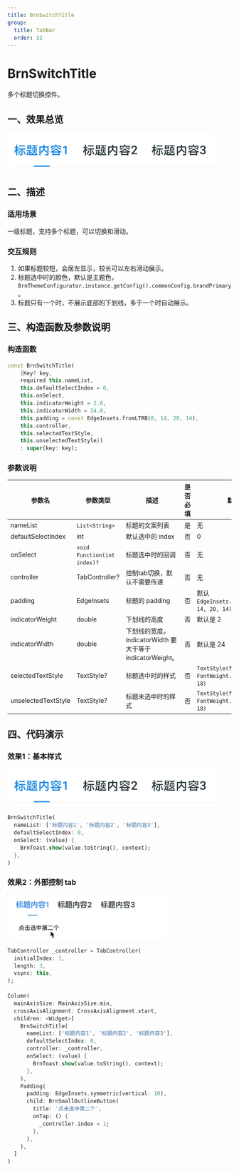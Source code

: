 ```yaml
---
title: BrnSwitchTitle
group:
  title: TabBar
  order: 32
---
```


# BrnSwitchTitle

多个标题切换控件。

## 一、效果总览

<img src="./img/BrnSwitchTitleDemo1.png" style="zoom:50%;" />

## 二、描述

### 适用场景

一级标题，支持多个标题，可以切换和滑动。

### 交互规则

1. 如果标题较短，会居左显示，较长可以左右滑动展示。
2. 标题选中时的颜色，默认是主题色，`BrnThemeConfigurator.instance.getConfig().commonConfig.brandPrimary`。
3. 标题只有一个时，不展示底部的下划线，多于一个时自动展示。

## 三、构造函数及参数说明

### 构造函数

```dart
const BrnSwitchTitle(
    {Key? key,
    required this.nameList,
    this.defaultSelectIndex = 0,
    this.onSelect,
    this.indicatorWeight = 2.0,
    this.indicatorWidth = 24.0,
    this.padding = const EdgeInsets.fromLTRB(0, 14, 20, 14),
    this.controller,
    this.selectedTextStyle,
    this.unselectedTextStyle})
    : super(key: key);
```
### 参数说明

| **参数名** | **参数类型** | **描述** | **是否必填** | **默认值** |
| --- | --- | --- | --- | --- |
| nameList | `List<String>` | 标题的文案列表 | 是 | 无 |
| defaultSelectIndex | int | 默认选中的 index | 否 | 0 |
| onSelect | `void Function(int index)?` | 标题选中时的回调 | 否 | 无 |
| controller | TabController? | 控制tab切换，默认不需要传递 | 否 | 无 |
| padding | EdgeInsets | 标题的 padding | 否 | 默认 `EdgeInsets.fromLTRB(0, 14, 20, 14)` |
| indicatorWeight | double | 下划线的高度 | 否 | 默认是 2 |
| indicatorWidth | double | 下划线的宽度。indicatorWidth 要大于等于 indicatorWeight。 | 否 | 默认是 24 |
| selectedTextStyle | TextStyle? | 标题选中时的样式 | 否 | `TextStyle(fontWeight: FontWeight.w600,fontSize: 18)` |
| unselectedTextStyle | TextStyle? | 标题未选中时的样式 | 否 | `TextStyle(fontWeight: FontWeight.w600,fontSize: 18)` |

## 四、代码演示

### 效果1：基本样式

<img src="./img/BrnSwitchTitleDemo1.png" style="zoom:50%;" />

```dart
BrnSwitchTitle(  
  nameList: ['标题内容1', '标题内容2', '标题内容3'],  
  defaultSelectIndex: 0,  
  onSelect: (value) {  
    BrnToast.show(value.toString(), context);  
  },  
)
```

### 效果2：外部控制 tab

![](./img/BrnSwitchTitleDemo2.gif)
```dart
TabController _controller = TabController(
  initialIndex: 1,
  length: 3,
  vsync: this,
);

Column(
  mainAxisSize: MainAxisSize.min,
  crossAxisAlignment: CrossAxisAlignment.start,
  children: <Widget>[
    BrnSwitchTitle(
      nameList: ['标题内容1', '标题内容2', '标题内容3'],
      defaultSelectIndex: 0,
      controller: _controller,
      onSelect: (value) {
        BrnToast.show(value.toString(), context);
      },
    ),
    Padding(
      padding: EdgeInsets.symmetric(vertical: 10),
      child: BrnSmallOutlineButton(
        title: '点击选中第二个',
        onTap: () {
          _controller.index = 1;
        },
      ),
    ),
  ]
)
```
